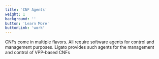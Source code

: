 ```yaml
---
title: 'CNF Agents'
weight: 1
background: ''
button: 'Learn More'
buttonLink: 'work'
---
```


CNFs come in multiple flavors. All require software agents for control and management purposes. Ligato provides such agents for the management and control of VPP-based CNFs
